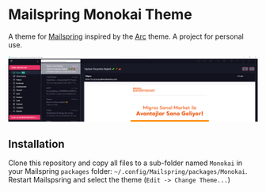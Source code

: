 # Mailspring Monokai Theme

A theme for [Mailspring](https://github.com/Foundry376/Mailspring) inspired by the [Arc](https://github.com/NicoHood/arc-theme) theme.
A project for personal use.

<div align="left"><img src="screenshots/main.png" alt="Preview" /></div>

## Installation
Clone this repository and copy all files to a sub-folder named `Monokai` in your Mailspring `packages` folder: `~/.config/Mailspring/packages/Monokai`.  
Restart Mailspsring and select the theme (`Edit -> Change Theme...`)
